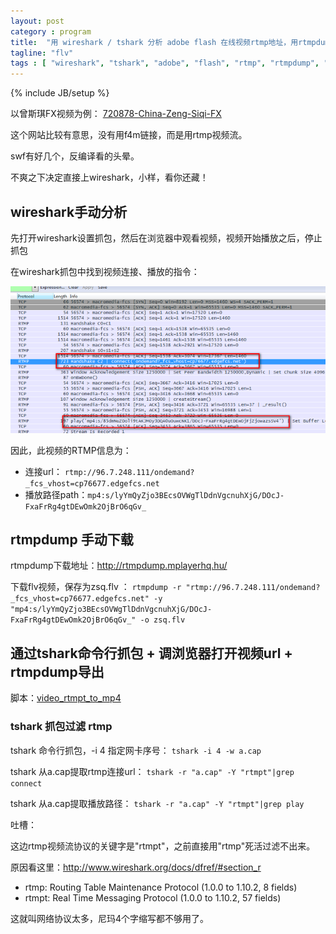 ```yaml
---
layout: post
category : program
title:  "用 wireshark / tshark 分析 adobe flash 在线视频rtmp地址，用rtmpdump下载保存为flv文件"
tagline: "flv"
tags : [ "wireshark", "tshark", "adobe", "flash", "rtmp", "rtmpdump", "flv" ] 
---
```

{% include JB/setup %}

 
以曾斯琪FX视频为例： [720878-China-Zeng-Siqi-FX](http://www.gymnastike.org/coverage/251079-2013-World-Championships/video/720878-China-Zeng-Siqi-FX)

这个网站比较有意思，没有用f4m链接，而是用rtmp视频流。

swf有好几个，反编译看的头晕。

不爽之下决定直接上wireshark，小样，看你还藏！

## wireshark手动分析

先打开wireshark设置抓包，然后在浏览器中观看视频，视频开始播放之后，停止抓包

在wireshark抓包中找到视频连接、播放的指令：

![wireshark_rtmp](/assets/posts/wireshark_rtmp.png)

因此，此视频的RTMP信息为：
- 连接url： ``rtmp://96.7.248.111/ondemand?_fcs_vhost=cp76677.edgefcs.net``
- 播放路径path：``mp4:s/lyYmQyZjo3BEcsOVWgTlDdnVgcnuhXjG/DOcJ-FxaFrRg4gtDEwOmk2OjBrO6qGv_``

## rtmpdump 手动下载

rtmpdump下载地址：http://rtmpdump.mplayerhq.hu/

下载flv视频，保存为zsq.flv ：
``rtmpdump -r "rtmp://96.7.248.111/ondemand?_fcs_vhost=cp76677.edgefcs.net" -y "mp4:s/lyYmQyZjo3BEcsOVWgTlDdnVgcnuhXjG/DOcJ-FxaFrRg4gtDEwOmk2OjBrO6qGv_" -o zsq.flv``

## 通过tshark命令行抓包 + 调浏览器打开视频url + rtmpdump导出

脚本：[video_rtmpt_to_mp4](https://github.com/abbypan/misc/tree/master/video_rtmpt_to_mp4)

### tshark 抓包过滤 rtmp

tshark 命令行抓包，-i 4 指定网卡序号：
``tshark -i 4 -w a.cap``

tshark 从a.cap提取rtmp连接url：
``tshark -r "a.cap" -Y "rtmpt"|grep connect``

tshark 从a.cap提取播放路径：
``tshark -r "a.cap" -Y "rtmpt"|grep play``

吐槽：

这边rtmp视频流协议的关键字是"rtmpt"，之前直接用"rtmp"死活过滤不出来。

原因看这里：http://www.wireshark.org/docs/dfref/#section_r
- rtmp: Routing Table Maintenance Protocol (1.0.0 to 1.10.2, 8 fields)
- rtmpt: Real Time Messaging Protocol (1.0.0 to 1.10.2, 57 fields)

这就叫网络协议太多，尼玛4个字缩写都不够用了。 
